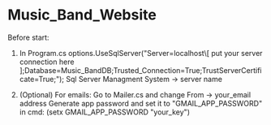 # Music_Band_Website

Before start:
1. In Program.cs
   options.UseSqlServer("Server=localhost\\[ put your server connection here ];Database=Music_BandDB;Trusted_Connection=True;TrustServerCertificate=True;");
   Sql Server Managment System -> server name

2. (Optional) For emails:
   Go to Mailer.cs and change
   From -> your_email address
   Generate app password and set it to "GMAIL_APP_PASSWORD"
   in cmd: (setx GMAIL_APP_PASSWORD "your_key")
